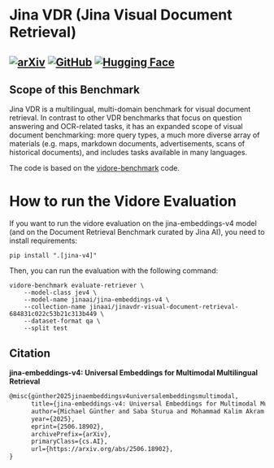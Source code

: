 # Jina VDR (Jina Visual Document Retrieval)

[![arXiv](https://img.shields.io/badge/arXiv-2506.18902-b31b1b.svg?style=for-the-badge)](https://arxiv.org/abs/2506.18902)
[![GitHub](https://img.shields.io/badge/Jina%20VDR-100000?style=for-the-badge&logo=github&logoColor=white)](https://github.com/jina-ai/jina-vdr)
[![Hugging Face](https://img.shields.io/badge/Jina%20VDR%20Collecttion-FFD21E?style=for-the-badge&logo=huggingface&logoColor=000)](https://huggingface.co/collections/jinaai/jinavdr-visual-document-retrieval-684831c022c53b21c313b449)
---

## Scope of this Benchmark

Jina VDR is a multilingual, multi-domain benchmark for visual document retrieval.
In contrast to other VDR  benchmarks that focus on question answering and OCR-related tasks, it has an expanded scope of visual document benchmarking:
more query types, a much more diverse array of materials (e.g. maps, markdown documents, advertisements, scans of historical documents), and includes tasks available in many languages.

The code is based on the [vidore-benchmark](https://github.com/illuin-tech/vidore-benchmark) code.

# How to run the Vidore Evaluation

If you want to run the vidore evaluation on the jina-embeddings-v4 model (and on the Document Retrieval Benchmark curated by Jina AI), you need to install requirements:

```
pip install ".[jina-v4]"
```

Then, you can run the evaluation with the following command:

```
vidore-benchmark evaluate-retriever \
    --model-class jev4 \
    --model-name jinaai/jina-embeddings-v4 \
    --collection-name jinaai/jinavdr-visual-document-retrieval-684831c022c53b21c313b449 \
    --dataset-format qa \
    --split test
```



## Citation

**jina-embeddings-v4: Universal Embeddings for Multimodal Multilingual Retrieval**  

```latex
@misc{günther2025jinaembeddingsv4universalembeddingsmultimodal,
      title={jina-embeddings-v4: Universal Embeddings for Multimodal Multilingual Retrieval}, 
      author={Michael Günther and Saba Sturua and Mohammad Kalim Akram and Isabelle Mohr and Andrei Ungureanu and Sedigheh Eslami and Scott Martens and Bo Wang and Nan Wang and Han Xiao},
      year={2025},
      eprint={2506.18902},
      archivePrefix={arXiv},
      primaryClass={cs.AI},
      url={https://arxiv.org/abs/2506.18902}, 
}
```
